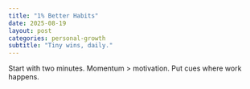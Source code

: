 ```yaml
---
title: "1% Better Habits"
date: 2025-08-19
layout: post
categories: personal-growth
subtitle: "Tiny wins, daily."
---
```


Start with two minutes. Momentum > motivation. Put cues where work happens.